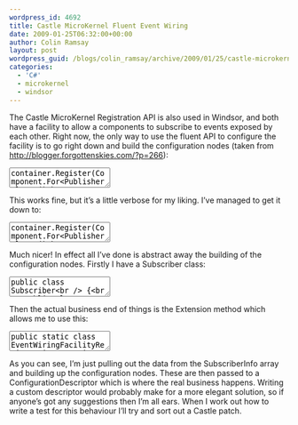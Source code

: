 ```yaml
---
wordpress_id: 4692
title: Castle MicroKernel Fluent Event Wiring
date: 2009-01-25T06:32:00+00:00
author: Colin Ramsay
layout: post
wordpress_guid: /blogs/colin_ramsay/archive/2009/01/25/castle-microkernel-fluent-event-wiring.aspx
categories:
  - 'C#'
  - microkernel
  - windsor
---
```

The Castle MicroKernel Registration API is also used in Windsor, and both have a facility to allow a components to subscribe to events exposed by each other. Right now, the only way to use the fluent API to configure the facility is to go right down and build the configuration nodes (taken from <http://blogger.forgottenskies.com/?p=266>):

<textarea name="code">container.Register(Component.For<PublisherClass>()<br /> .Configuration(Child.ForName(&#8220;subscribers&#8221;)<br /> .Eq(<br /> Child.ForName(&#8220;subscriber&#8221;).Eq(<br /> Attrib.ForName(&#8220;id&#8221;).Eq(&#8220;Subscriber&#8221;),<br /> Attrib.ForName(&#8220;event&#8221;).Eq(&#8220;Published&#8221;),<br /> Attrib.ForName(&#8220;handler&#8221;).Eq(&#8220;OnPublish&#8221;)<br /> ),<br /> Child.ForName(&#8220;subscriber&#8221;).Eq(<br /> Attrib.ForName(&#8220;id&#8221;).Eq(&#8220;Subscriber&#8221;),<br /> Attrib.ForName(&#8220;event&#8221;).Eq(&#8220;Published&#8221;),<br /> Attrib.ForName(&#8220;handler&#8221;).Eq(&#8220;OnPublish&#8221;)<br /> ),<br /> )<br /> )<br /> );<br /> </textarea>

This works fine, but it&#8217;s a little verbose for my liking. I&#8217;ve managed to get it down to:

<textarea name="code">container.Register(Component.For<PublisherClass>()<br /> .Subscribers(<br /> Subscriber.ForComponent(&#8220;Subscriber&#8221;, &#8220;Published&#8221;, &#8220;OnPublish&#8221;),<br /> Subscriber.ForComponent(&#8220;Subscriber&#8221;, &#8220;Published&#8221;, &#8220;OnPublish&#8221;)<br /> )<br /> );<br /> </textarea>

Much nicer! In effect all I&#8217;ve done is abstract away the building of the configuration nodes. Firstly I have a Subscriber class:

<textarea name="code">public class Subscriber<br /> {<br /> public class SubscriberInfo<br /> {<br /> public string Id { get; set; }<br /> public string EventName { get; set; }<br /> public string HandlerMethodName { get; set; }<br /> }<br /> public static SubscriberInfo ForComponent(string id, string eventName, string handlerMethodName)<br /> {<br /> return new SubscriberInfo{Id = id, EventName = eventName, HandlerMethodName = handlerMethodName};<br /> }<br /> }<br /> </textarea>

Then the actual business end of things is the Extension method which allows me to use this:

<textarea name="code">public static class EventWiringFacilityRegistrationExtensions<br /> {<br /> public static ComponentRegistration<S> Subscribers<S>(this ComponentRegistration<S> componentRegistration, params Subscriber.SubscriberInfo[] subscribers)<br /> {<br /> var subscriberNodes = from s in subscribers select<br /> Child.ForName(&#8220;subscriber&#8221;)<br /> .Eq(<br /> Attrib.ForName(&#8220;id&#8221;).Eq(s.Id),<br /> Attrib.ForName(&#8220;event&#8221;).Eq(s.EventName),<br /> Attrib.ForName(&#8220;handler&#8221;).Eq(s.HandlerMethodName)<br /> );<br /> var subs = Child.ForName(&#8220;subscribers&#8221;).Eq(subscriberNodes.ToArray());<br /> return componentRegistration.AddDescriptor(new ConfigurationDescriptor<S>(subs));<br /> }<br /> }<br /> </textarea>

As you can see, I&#8217;m just pulling out the data from the SubscriberInfo array and building up the configuration nodes. These are then passed to a ConfigurationDescriptor which is where the real business happens. Writing a custom descriptor would probably make for a more elegant solution, so if anyone&#8217;s got any suggestions then I&#8217;m all ears. When I work out how to write a test for this behaviour I&#8217;ll try and sort out a Castle patch.